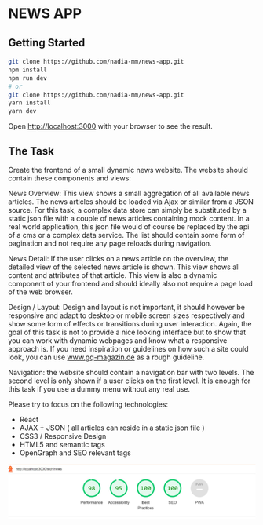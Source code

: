 # NEWS APP

## Getting Started

```bash
git clone https://github.com/nadia-mm/news-app.git
npm install
npm run dev
# or
git clone https://github.com/nadia-mm/news-app.git
yarn install
yarn dev
```

Open [http://localhost:3000](http://localhost:3000) with your browser to see the result.



## The Task

Create the frontend of a small dynamic news website. The website should contain these components and views:

News Overview: This view shows a small aggregation of all available news articles. The news articles should be loaded via Ajax or similar from a JSON source. For this task, a complex data store can simply be substituted by a static json file with a couple of news articles containing mock content. In a real world application, this json file would of course be replaced by the api of a cms or a complex data service.
The list should contain some form of pagination and not require any page reloads during navigation.

News Detail: If the user clicks on a news article on the overview, the detailed view of the selected news article is shown. This view shows all content and attributes of that article. This view is also a dynamic component of your frontend and should ideally also not require a page load of the web browser.

Design / Layout: Design and layout is not important, it should however be responsive and adapt to desktop or mobile screen sizes respectively and show some form of effects or transitions during user interaction. Again, the goal of this task is not to provide a nice looking interface but to show that you can work with dynamic webpages and know what a responsive approach is.
If you need inspiration or guidelines on how such a site could look, you can use www.gq-magazin.de as a rough guideline.

Navigation: the website should contain a navigation bar with two levels. The second level is only shown if a user clicks on the first level. It is enough for this task if you use a dummy menu without any real use.

Please try to focus on the following technologies:

- React
- AJAX + JSON ( all articles can reside in a static json file )
- CSS3 / Responsive Design
- HTML5 and semantic tags
- OpenGraph and SEO relevant tags

![](https://github.com/nadia-mm/news-app/blob/main/demo/lighthouse-tech-menu.jpg)